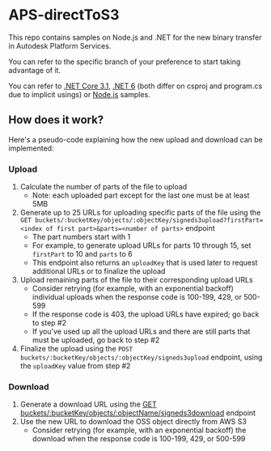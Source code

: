 # APS-directToS3

This repo contains samples on Node.js and .NET for the new binary transfer in Autodesk Platform Services.

You can refer to the specific branch of your preference to start taking advantage of it.

You can refer to [.NET Core 3.1](https://github.com/autodesk-platform-services/aps-directToS3/tree/netcoreapp3.1), [.NET 6](https://github.com/autodesk-platform-services/aps-directToS3/tree/net6.0) (both differ on csproj and program.cs due to implicit usings) or [Node.js](https://github.com/autodesk-platform-services/aps-directToS3/tree/node) samples.

## How does it work?

Here's a pseudo-code explaining how the new upload and download can be implemented:

### Upload

1. Calculate the number of parts of the file to upload
   - Note: each uploaded part except for the last one must be at least 5MB
2. Generate up to 25 URLs for uploading specific parts of the file using the `GET buckets/:bucketKey/objects/:objectKey/signeds3upload?firstPart=<index of first part>&parts=<number of parts>` endpoint
   - The part numbers start with 1
   - For example, to generate upload URLs for parts 10 through 15, set `firstPart` to 10 and `parts` to 6
   - This endpoint also returns an `uploadKey` that is used later to request additional URLs or to finalize the upload
3. Upload remaining parts of the file to their corresponding upload URLs
   - Consider retrying (for example, with an exponential backoff) individual uploads when the response code is 100-199, 429, or 500-599
   - If the response code is 403, the upload URLs have expired; go back to step #2
   - If you've used up all the upload URLs and there are still parts that must be uploaded, go back to step #2
4. Finalize the upload using the `POST buckets/:bucketKey/objects/:objectKey/signeds3upload` endpoint, using the `uploadKey` value from step #2

### Download

1. Generate a download URL using the [GET buckets/:bucketKey/objects/:objectName/signeds3download](https://forge.autodesk.com/en/docs/data/v2/reference/http/buckets-:bucketKey-objects-:objectName-signeds3download-GET) endpoint
2. Use the new URL to download the OSS object directly from AWS S3
   - Consider retrying (for example, with an exponential backoff) the download when the response code is 100-199, 429, or 500-599
